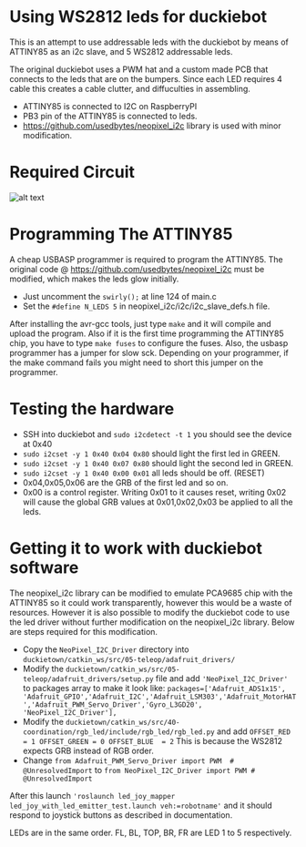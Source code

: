 # Using WS2812 leds for duckiebot

This is an attempt to use addressable leds with the duckiebot by means of ATTINY85 as an i2c slave, 
and 5 WS2812 addressable leds. 

The original duckiebot uses a PWM hat and a custom made PCB that connects to the leds that are on the bumpers. Since each LED requires 4 cable this creates a cable clutter, and diffuculties in assembling. 

- ATTINY85 is connected to I2C on RaspberryPI
- PB3 pin of the ATTINY85 is connected to leds.
- https://github.com/usedbytes/neopixel_i2c library is used with minor modification.

# Required Circuit

![alt text](https://raw.githubusercontent.com/altineller/Software/master/hardware/ws2812driver/ws2812-attiny85-i2c-driver.png "Required Circuit")

# Programming The ATTINY85

A cheap USBASP programmer is required to program the ATTINY85. The original code @ https://github.com/usedbytes/neopixel_i2c must be modified, which makes the leds glow initially. 

- Just uncomment the `swirly();` at line 124 of main.c 
- Set the `#define N_LEDS 5` in neopixel_i2c/i2c/i2c_slave_defs.h file.

After installing the avr-gcc tools, just type `make` and it will compile and upload the program. Also if it is the first time programming the ATTINY85 chip, you have to type `make fuses` to configure the fuses. Also, the usbasp programmer has a jumper for slow sck. Depending on your programmer, if the make command fails you might need to short this jumper on the programmer.

# Testing the hardware

- SSH into duckiebot and `sudo i2cdetect -t 1` you should see the device at 0x40
- `sudo i2cset -y 1 0x40 0x04 0x80` should light the first led in GREEN.
- `sudo i2cset -y 1 0x40 0x07 0x80` should light the second led in GREEN.
- `sudo i2cset -y 1 0x40 0x00 0x01` all leds should be off. (RESET)
- 0x04,0x05,0x06 are the GRB of the first led and so on.
- 0x00 is a control register. Writing 0x01 to it causes reset, writing 0x02 will cause the global GRB values at 0x01,0x02,0x03 be applied to all the leds.

# Getting it to work with duckiebot software

The neopixel_i2c library can be modified to emulate PCA9685 chip with the ATTINY85 so it could work transparently, however this would be a waste of resources. However it is also possible to modify the duckiebot code to use the led driver without further modification on the neopixel_i2c library. Below are steps required for this modification.

- Copy the `NeoPixel_I2C_Driver` directory into `duckietown/catkin_ws/src/05-teleop/adafruit_drivers/`
- Modify the `duckietown/catkin_ws/src/05-teleop/adafruit_drivers/setup.py` file and add `'NeoPixel_I2C_Driver'` to packages array to make it look like:
`packages=['Adafruit_ADS1x15', 'Adafruit_GPIO','Adafruit_I2C','Adafruit_LSM303','Adafruit_MotorHAT','Adafruit_PWM_Servo_Driver','Gyro_L3GD20', 'NeoPixel_I2C_Driver'],`
- Modify the `duckietown/catkin_ws/src/40-coordination/rgb_led/include/rgb_led/rgb_led.py` and add
`OFFSET_RED   = 1
 OFFSET_GREEN = 0
 OFFSET_BLUE  = 2`
 This is because the WS2812 expects GRB instead of RGB order.
 - Change `from Adafruit_PWM_Servo_Driver import PWM  # @UnresolvedImport` to `from NeoPixel_I2C_Driver import PWM # @UnresolvedImport`

After this launch `'roslaunch led_joy_mapper led_joy_with_led_emitter_test.launch veh:=robotname'` and it should respond to joystick buttons as described in documentation.

LEDs are in the same order. FL, BL, TOP, BR, FR are LED 1 to 5 respectively.


